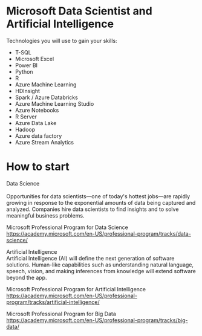 # Microsoft Data Scientist and Artificial Intelligence

Technologies you will use to gain your skills:
* T-SQL
* Microsoft Excel
* Power BI
* Python
* R
* Azure Machine Learning
* HDInsight
* Spark / Azure Databricks
* Azure Machine Learning Studio 
* Azure Notebooks
* R Server
* Azure Data Lake
* Hadoop 
* Azure data factory
* Azure Stream Analytics


# How to start 

Data Science <BR>  
Opportunities for data scientists—one of today's hottest jobs—are rapidly growing in response to the exponential amounts of data being captured and analyzed. Companies hire data scientists to find insights and to solve meaningful business problems.<BR>  

Microsoft Professional Program for Data Science <BR>
https://academy.microsoft.com/en-US/professional-program/tracks/data-science/ <BR>
  
Artificial Intelligence <BR>
Artificial Intelligence (AI) will define the next generation of software solutions. Human-like capabilities such as understanding natural language, speech, vision, and making inferences from knowledge will extend software beyond the app. <BR>

Microsoft Professional Program for Artificial Intelligence <BR>
https://academy.microsoft.com/en-US/professional-program/tracks/artificial-intelligence/ <BR>

Microsoft Professional Program for Big Data<BR>
https://academy.microsoft.com/en-US/professional-program/tracks/big-data/ <BR>
  
  


